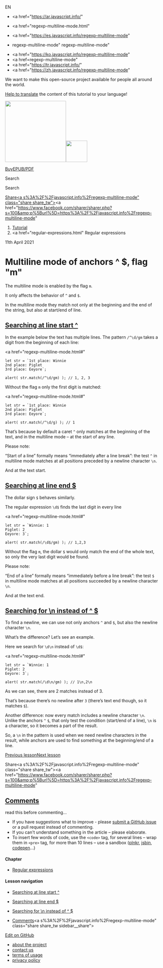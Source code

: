 EN

- <a href="https://ar.javascript.info/"
- <a href="regexp-multiline-mode.html"
- <a href="https://es.javascript.info/regexp-multiline-mode"

- regexp-multiline-mode"
  regexp-multiline-mode"

<!-- -->

- <a href="https://ko.javascript.info/regexp-multiline-mode"
- <a href=regexp-multiline-mode"
- <a href="https://tr.javascript.info/"
- <a href="https://zh.javascript.info/regexp-multiline-mode"

We want to make this open-source project available for people all around the world.

[Help to translate](translate.html) the content of this tutorial to your language!

<a href="index.html" class="sitetoolbar__link sitetoolbar__link_logo"><img src="img/sitetoolbar__logo_en.svg" class="sitetoolbar__logo sitetoolbar__logo_normal" width="200" /><img src="img/sitetoolbar__logo_small_en.svg" class="sitetoolbar__logo sitetoolbar__logo_small" width="70" /></a>

<a href="ebook.html" class="buy-book-button"><span class="buy-book-button__extra-text">Buy</span>EPUB/PDF</a>

Search

Search

<a href="tutorial/map.html" class="map">

<span class="share-icons__title">Share</span><a s%3A%2F%2Fjavascript.info%2Fregexp-multiline-mode" class="share share_tw"></a><a href="https://www.facebook.com/sharer/sharer.php?s=100&amp;p%5Burl%5D=https%3A%2F%2Fjavascript.info%2Fregexp-multiline-mode" </a>

1.  <a href="index.html" class="breadcrumbs__link"><span class="breadcrumbs__hidden-text">Tutorial</span></a>
2.  <span id="breadcrumb-1"><a href="regular-expressions.html" Regular expressions</span></a></span>

11th April 2021

# Multiline mode of anchors ^ $, flag "m"

The multiline mode is enabled by the flag `m`.

It only affects the behavior of `^` and `$`.

In the multiline mode they match not only at the beginning and the end of the string, but also at start/end of line.

## <a href="regexp-multiline-mode.html#searching-at-line-start" id="searching-at-line-start" class="main__anchor">Searching at line start ^</a>

In the example below the text has multiple lines. The pattern `/^\d/gm` takes a digit from the beginning of each line:

<a href="regexp-multiline-mode.html#"
<a href="regexp-multiline-mode.html#" class="toolbar__button toolbar__button_edit" title="open in sandbox"></a>

    let str = `1st place: Winnie
    2nd place: Piglet
    3rd place: Eeyore`;

    alert( str.match(/^\d/gm) ); // 1, 2, 3

Without the flag `m` only the first digit is matched:

<a href="regexp-multiline-mode.html#"
<a href="regexp-multiline-mode.html#" class="toolbar__button toolbar__button_edit" title="open in sandbox"></a>

    let str = `1st place: Winnie
    2nd place: Piglet
    3rd place: Eeyore`;

    alert( str.match(/^\d/g) ); // 1

That’s because by default a caret `^` only matches at the beginning of the text, and in the multiline mode – at the start of any line.

<span class="important__type">Please note:</span>

“Start of a line” formally means “immediately after a line break”: the test `^` in multiline mode matches at all positions preceded by a newline character `\n`.

And at the text start.

## <a href="regexp-multiline-mode.html#searching-at-line-end" id="searching-at-line-end" class="main__anchor">Searching at line end $</a>

The dollar sign `$` behaves similarly.

The regular expression `\d$` finds the last digit in every line

<a href="regexp-multiline-mode.html#"
<a href="regexp-multiline-mode.html#" class="toolbar__button toolbar__button_edit" title="open in sandbox"></a>

    let str = `Winnie: 1
    Piglet: 2
    Eeyore: 3`;

    alert( str.match(/\d$/gm) ); // 1,2,3

Without the flag `m`, the dollar `$` would only match the end of the whole text, so only the very last digit would be found.

<span class="important__type">Please note:</span>

“End of a line” formally means “immediately before a line break”: the test `$` in multiline mode matches at all positions succeeded by a newline character `\n`.

And at the text end.

## <a href="regexp-multiline-mode.html#searching-for-n-instead-of" id="searching-for-n-instead-of" class="main__anchor">Searching for \n instead of ^ $</a>

To find a newline, we can use not only anchors `^` and `$`, but also the newline character `\n`.

What’s the difference? Let’s see an example.

Here we search for `\d\n` instead of `\d$`:

<a href="regexp-multiline-mode.html#"
<a href="regexp-multiline-mode.html#" class="toolbar__button toolbar__button_edit" title="open in sandbox"></a>

    let str = `Winnie: 1
    Piglet: 2
    Eeyore: 3`;

    alert( str.match(/\d\n/gm) ); // 1\n,2\n

As we can see, there are 2 matches instead of 3.

That’s because there’s no newline after `3` (there’s text end though, so it matches `$`).

Another difference: now every match includes a newline character `\n`. Unlike the anchors `^` `$`, that only test the condition (start/end of a line), `\n` is a character, so it becomes a part of the result.

So, a `\n` in the pattern is used when we need newline characters in the result, while anchors are used to find something at the beginning/end of a line.

<a href="regexp-anchors.html" class="page__nav page__nav_prev"><span class="page__nav-text"><span class="page__nav-text-shortcut"></span></span><span class="page__nav-text-alternate">Previous lesson</span></a><a href="regexp-boundary.html" class="page__nav page__nav_next"><span class="page__nav-text"><span class="page__nav-text-shortcut"></span></span><span class="page__nav-text-alternate">Next lesson</span></a>

<span class="share-icons__title">Share</span><a s%3A%2F%2Fjavascript.info%2Fregexp-multiline-mode" class="share share_tw"></a><a href="https://www.facebook.com/sharer/sharer.php?s=100&amp;p%5Burl%5D=https%3A%2F%2Fjavascript.info%2Fregexp-multiline-mode" </a>

<a href="tutorial/map.html" class="map">

## <a href="regexp-multiline-mode.html#comments" id="comments">Comments</a>

<span class="comments__read-before-link">read this before commenting…</span>

- If you have suggestions what to improve - please [submit a GitHub issue](https://github.com/javascript-tutorial/en.javascript.info/issues/new) or a pull request instead of commenting.
- If you can't understand something in the article – please elaborate.
- To insert few words of code, use the `<code>` tag, for several lines – wrap them in `<pre>` tag, for more than 10 lines – use a sandbox ([plnkr](https://plnkr.co/edit/?p=preview), [jsbin](https://jsbin.com), [codepen](http://codepen.io)…)

<a href="tutorial/map.html" class="map"></a>

#### Chapter

- <a href="regular-expressions.html" class="sidebar__link">Regular expressions</a>

#### Lesson navigation

- <a href="regexp-multiline-mode.html#searching-at-line-start" class="sidebar__link">Searching at line start ^</a>
- <a href="regexp-multiline-mode.html#searching-at-line-end" class="sidebar__link">Searching at line end $</a>
- <a href="regexp-multiline-mode.html#searching-for-n-instead-of" class="sidebar__link">Searching for \n instead of ^ $</a>

- <a href="regexp-multiline-mode.html#comments" class="sidebar__link">Comments</a><a s%3A%2F%2Fjavascript.info%2Fregexp-multiline-mode" class="share share_tw sidebar__share"></a><a href="https://www.facebook.com/sharer/sharer.php?s=100&amp;p%5Burl%5D=https%3A%2F%2Fjavascript.info%2Fregexp-multiline-mode" class="share share_fb sidebar__share"></a>

<a href="https://github.com/javascript-tutorial/en.javascript.info/blob/master/9-regular-expressions/05-regexp-multiline-mode" class="sidebar__link">Edit on GitHub</a>

- <a href="about.html" class="page-footer__link">about the project</a>
- <a href="about.html#contact-us" class="page-footer__link">contact us</a>
- <a href="terms.html" class="page-footer__link">terms of usage</a>
- <a href="privacy.html" class="page-footer__link">privacy policy</a>

